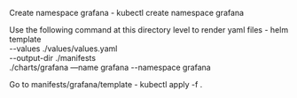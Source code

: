Create namespace grafana -
kubectl create namespace grafana

Use the following command at this directory level to render yaml files -
helm template \
  --values ./values/values.yaml \
  --output-dir ./manifests \
    ./charts/grafana —name grafana --namespace grafana

Go to manifests/grafana/template - 
kubectl apply -f .